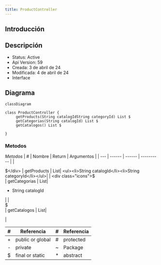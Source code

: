 ```yaml
---
title: ProductController
---
```


## Introducción

<!-- START autogenerated-class -->
## Descripción



- Status: Active
- Api Version: 59
- Creada: 3 de abril de 24
- Modificada: 4 de abril de 24
- Interface 

## Diagrama
```mermaid
classDiagram

class ProductController {
     getProducts(String catalogIdString categoryId) List $
     getCategorias(String catalogId) List $
     getCatalogos() List $

}
```


### Metodos

*Metodos*
| #   | Nombre | Return | Argumentos |
| --- | ------ | ------ | ---------- |
| <div class="icons">$</div> | getProducts | List| <ul><li>String catalogId</li><li>String categoryId</li></ul>|
| <div class="icons">$</div> | getCategorias | List| <ul><li>String catalogId</li></ul>|
| <div class="icons">$</div> | getCatalogos | List| <ul></ul>|


| #  | Referencia       | #  | Referencia |
| -- | ---------------- | -- | ---------- |
| +  | public or global | #  | protected  |
| -  | private          | ~  | Package    |
| $  | final or static  | *  | abstract   |

<!-- END autogenerated-class -->
